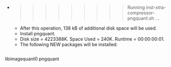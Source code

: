 * >>>>>>>>> Running inst-xtra-compressor-pngquant.sh ...
  * After this operation, 138 kB of additional disk space will be used.
  * Install pngquant.
  * Disk size = 4223388K. Space Used = 240K. Runtime = 00:00:00:01.
  * The following NEW packages will be installed:
  ```bash
libimagequant0 pngquant
  ```
